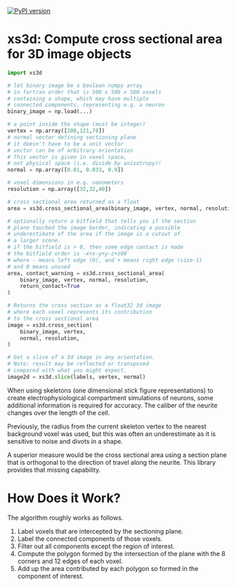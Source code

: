 [![PyPI version](https://badge.fury.io/py/xs3d.svg)](https://badge.fury.io/py/xs3d)

# xs3d: Compute cross sectional area for 3D image objects

```python
import xs3d

# let binary image be a boolean numpy array 
# in fortran order that is 500 x 500 x 500 voxels
# containing a shape, which may have multiple 
# connected components, representing e.g. a neuron
binary_image = np.load(...)

# a point inside the shape (must be integer)
vertex = np.array([200,121,78])
# normal vector defining sectioning plane
# it doesn't have to be a unit vector
# vector can be of arbitrary orientation
# This vector is given in voxel space, 
# not physical space (i.e. divide by anisotropy)!
normal = np.array([0.01, 0.033, 0.9])

# voxel dimensions in e.g. nanometers
resolution = np.array([32,32,40]) 

# cross sectional area returned as a float
area = xs3d.cross_sectional_area(binary_image, vertex, normal, resolution)

# optionally return a bitfield that tells you if the section
# plane touched the image border, indicating a possible
# underestimate of the area if the image is a cutout of
# a larger scene.
# if the bitfield is > 0, then some edge contact is made
# the bitfield order is -x+x-y+y-z+z00
# where - means left edge (0), and + means right edge (size-1)
# and 0 means unused
area, contact_warning = xs3d.cross_sectional_area(
	binary_image, vertex, normal, resolution, 
	return_contact=True
)

# Returns the cross section as a float32 3d image
# where each voxel represents its contribution
# to the cross sectional area
image = xs3d.cross_section(
	binary_image, vertex, 
	normal, resolution, 
)

# Get a slice of a 3d image in any orientation.
# Note: result may be reflected or transposed
# compared with what you might expect.
image2d = xs3d.slice(labels, vertex, normal)
```

When using skeletons (one dimensional stick figure representations) to create electrophysiological compartment simulations of neurons, some additional information is required for accuracy. The caliber of the neurite changes over the length of the cell.

Previously, the radius from the current skeleton vertex to the nearest background voxel was used, but this was often an underestimate as it is sensitive to noise and divots in a shape.

A superior measure would be the cross sectional area using a section plane that is orthogonal to the direction of travel along the neurite. This library provides that missing capability.

# How Does it Work?

The algorithm roughly works as follows.

1. Label voxels that are intercepted by the sectioning plane.
2. Label the connected components of those voxels.
3. Filter out all components except the region of interest.
4. Compute the polygon formed by the intersection of the plane with the 8 corners and 12 edges of each voxel.
5. Add up the area contributed by each polygon so formed in the component of interest.







